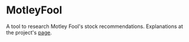 MotleyFool
==========

A tool to research Motley Fool's stock recommendations. Explanations at the project's [page](http://jonyt.github.io/StockPerformance/).
